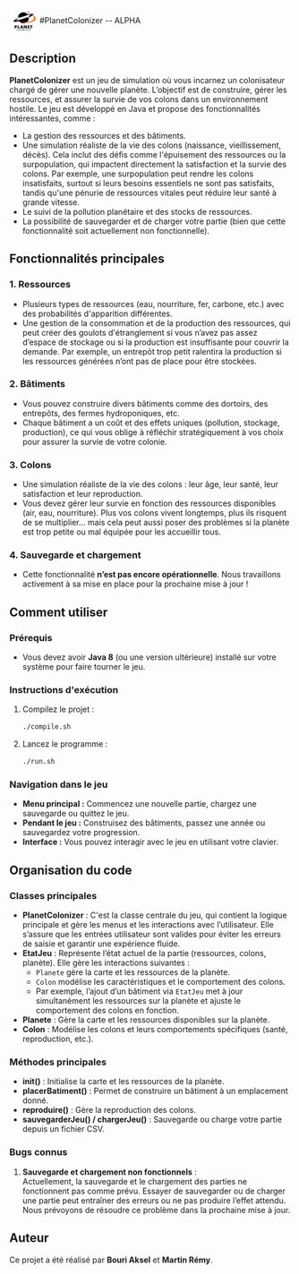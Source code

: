 <img src="Planet.png" alt="PlanetColonizer" width="50" height="50" align="center"> #PlanetColonizer -- ALPHA

## Description

**PlanetColonizer** est un jeu de simulation où vous incarnez un colonisateur chargé de gérer une nouvelle planète. L’objectif est de construire, gérer les ressources, et assurer la survie de vos colons dans un environnement hostile. Le jeu est développé en Java et propose des fonctionnalités intéressantes, comme :

-   La gestion des ressources et des bâtiments.
-   Une simulation réaliste de la vie des colons (naissance, vieillissement, décès). Cela inclut des défis comme l'épuisement des ressources ou la surpopulation, qui impactent directement la satisfaction et la survie des colons. Par exemple, une surpopulation peut rendre les colons insatisfaits, surtout si leurs besoins essentiels ne sont pas satisfaits, tandis qu'une pénurie de ressources vitales peut réduire leur santé à grande vitesse.
-   Le suivi de la pollution planétaire et des stocks de ressources.
-   La possibilité de sauvegarder et de charger votre partie (bien que cette fonctionnalité soit actuellement non fonctionnelle).

## Fonctionnalités principales

### 1. Ressources

-   Plusieurs types de ressources (eau, nourriture, fer, carbone, etc.) avec des probabilités d'apparition différentes.
-   Une gestion de la consommation et de la production des ressources, qui peut créer des goulots d'étranglement si vous n’avez pas assez d’espace de stockage ou si la production est insuffisante pour couvrir la demande. Par exemple, un entrepôt trop petit ralentira la production si les ressources générées n’ont pas de place pour être stockées.

### 2. Bâtiments

-   Vous pouvez construire divers bâtiments comme des dortoirs, des entrepôts, des fermes hydroponiques, etc.
-   Chaque bâtiment a un coût et des effets uniques (pollution, stockage, production), ce qui vous oblige à réfléchir stratégiquement à vos choix pour assurer la survie de votre colonie.

### 3. Colons

-   Une simulation réaliste de la vie des colons : leur âge, leur santé, leur satisfaction et leur reproduction.
-   Vous devez gérer leur survie en fonction des ressources disponibles (air, eau, nourriture). Plus vos colons vivent longtemps, plus ils risquent de se multiplier… mais cela peut aussi poser des problèmes si la planète est trop petite ou mal équipée pour les accueillir tous.

### 4. Sauvegarde et chargement

-   Cette fonctionnalité **n’est pas encore opérationnelle**. Nous travaillons activement à sa mise en place pour la prochaine mise à jour !

## Comment utiliser

### Prérequis

-   Vous devez avoir **Java 8** (ou une version ultérieure) installé sur votre système pour faire tourner le jeu.

### Instructions d'exécution

1. Compilez le projet :
    ```bash
    ./compile.sh
    ```
2. Lancez le programme :
    ```bash
    ./run.sh
    ```

### Navigation dans le jeu

-   **Menu principal :** Commencez une nouvelle partie, chargez une sauvegarde ou quittez le jeu.
-   **Pendant le jeu :** Construisez des bâtiments, passez une année ou sauvegardez votre progression.
-   **Interface :** Vous pouvez interagir avec le jeu en utilisant votre clavier.

## Organisation du code

### Classes principales

-   **PlanetColonizer** : C'est la classe centrale du jeu, qui contient la logique principale et gère les menus et les interactions avec l’utilisateur. Elle s’assure que les entrées utilisateur sont valides pour éviter les erreurs de saisie et garantir une expérience fluide.
-   **EtatJeu** : Représente l’état actuel de la partie (ressources, colons, planète). Elle gère les interactions suivantes :
    -   `Planete` gère la carte et les ressources de la planète.
    -   `Colon` modélise les caractéristiques et le comportement des colons.
    -   Par exemple, l’ajout d’un bâtiment via `EtatJeu` met à jour simultanément les ressources sur la planète et ajuste le comportement des colons en fonction.
-   **Planete** : Gère la carte et les ressources disponibles sur la planète.
-   **Colon** : Modélise les colons et leurs comportements spécifiques (santé, reproduction, etc.).

### Méthodes principales

-   **init()** : Initialise la carte et les ressources de la planète.
-   **placerBatiment()** : Permet de construire un bâtiment à un emplacement donné.
-   **reproduire()** : Gère la reproduction des colons.
-   **sauvegarderJeu() / chargerJeu()** : Sauvegarde ou charge votre partie depuis un fichier CSV.

### Bugs connus

1. **Sauvegarde et chargement non fonctionnels** :  
   Actuellement, la sauvegarde et le chargement des parties ne fonctionnent pas comme prévu. Essayer de sauvegarder ou de charger une partie peut entraîner des erreurs ou ne pas produire l’effet attendu. Nous prévoyons de résoudre ce problème dans la prochaine mise à jour.

## Auteur

Ce projet a été réalisé par **Bouri Aksel** et **Martin Rémy**.
